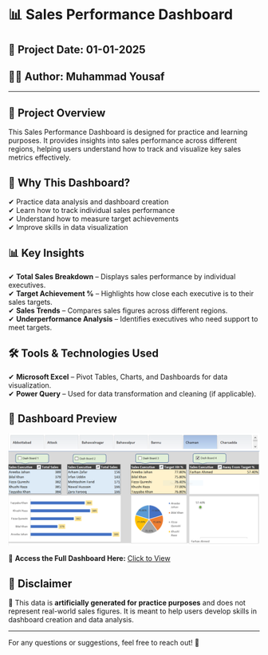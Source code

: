# 📊 Sales Performance Dashboard

## 📅 Project Date: 01-01-2025  
## 👨‍💻 Author: Muhammad Yousaf  

---

## 📌 Project Overview  
This Sales Performance Dashboard is designed for practice and learning purposes. It provides insights into sales performance across different regions, helping users understand how to track and visualize key sales metrics effectively.

## 🎯 Why This Dashboard?  
✔ Practice data analysis and dashboard creation  
✔ Learn how to track individual sales performance  
✔ Understand how to measure target achievements  
✔ Improve skills in data visualization  

## 📊 Key Insights  
✔ **Total Sales Breakdown** – Displays sales performance by individual executives.  
✔ **Target Achievement %** – Highlights how close each executive is to their sales targets.  
✔ **Sales Trends** – Compares sales figures across different regions.  
✔ **Underperformance Analysis** – Identifies executives who need support to meet targets.  

## 🛠️ Tools & Technologies Used  
✔ **Microsoft Excel** – Pivot Tables, Charts, and Dashboards for data visualization.  
✔ **Power Query** – Used for data transformation and cleaning (if applicable).  

## 📸 Dashboard Preview  
![Sales Performance Dashboard](Sales_Performance.PNG)  

🔗 **Access the Full Dashboard Here:** [Click to View](Sales_Performance.PNG)  

## 🚀 Disclaimer  
📌 This data is **artificially generated for practice purposes** and does not represent real-world sales figures. It is meant to help users develop skills in dashboard creation and data analysis.  

---

For any questions or suggestions, feel free to reach out! 🚀
